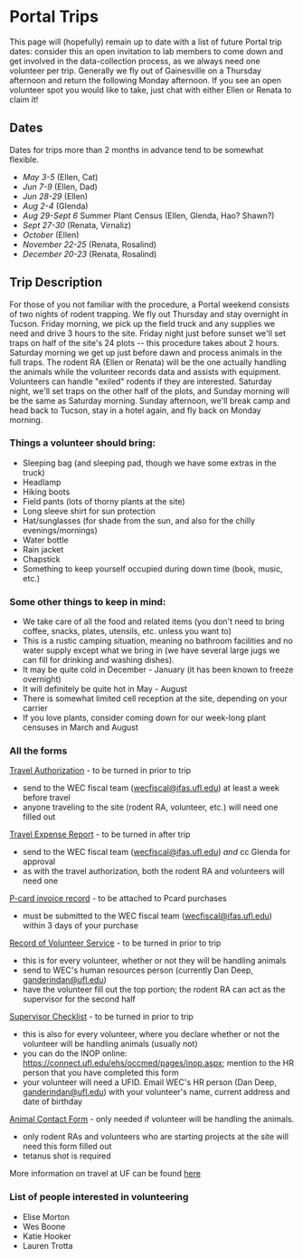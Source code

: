 # Portal Trips


This page will (hopefully) remain up to date with a list of future Portal trip dates: consider this an open invitation to lab members to come down and get involved in the data-collection process, as we always need one volunteer per trip.  Generally we fly out of Gainesville on a Thursday afternoon and return the following Monday afternoon.  If you see an open volunteer spot you would like to take, just chat with either Ellen or Renata to claim it!

## Dates

Dates for trips more than 2 months in advance tend to be somewhat flexible.

* *May 3-5* (Ellen, Cat)
* *Jun 7-9* (Ellen, Dad)
* *Jun 28-29* (Ellen)
* *Aug 2-4* (Glenda)
* *Aug 29-Sept 6* Summer Plant Census (Ellen, Glenda, Hao? Shawn?)
* *Sept 27-30* (Renata, Virnaliz)
* *October* (Ellen)
* *November 22-25* (Renata, Rosalind)
* *December 20-23* (Renata, Rosalind)

## Trip Description
For those of you not familiar with the procedure, a Portal weekend consists of two nights of rodent trapping.  We fly out Thursday and stay overnight in Tucson. Friday morning, we pick up the field truck and any supplies we need and drive 3 hours to the site.  Friday night just before sunset we'll set traps on half of the site's 24 plots -- this procedure takes about 2 hours.  Saturday morning we get up just before dawn and process animals in the full traps.  The rodent RA (Ellen or Renata) will be the one actually handling the animals while the volunteer records data and assists with equipment.  Volunteers can handle "exiled" rodents if they are interested.  Saturday night, we'll set traps on the other half of the plots, and Sunday morning will be the same as Saturday morning.  Sunday afternoon, we'll break camp and head back to Tucson, stay in a hotel again, and fly back on Monday morning.  

### Things a volunteer should bring:
* Sleeping bag (and sleeping pad, though we have some extras in the truck)
* Headlamp
* Hiking boots
* Field pants (lots of thorny plants at the site)
* Long sleeve shirt for sun protection
* Hat/sunglasses (for shade from the sun, and also for the chilly evenings/mornings)
* Water bottle
* Rain jacket
* Chapstick
* Something to keep yourself occupied during down time (book, music, etc.)

### Some other things to keep in mind: 
* We take care of all the food and related items (you don't need to bring coffee, snacks, plates, utensils, etc. unless you want to)
* This is a rustic camping situation, meaning no bathroom facilities and no water supply except what we bring in (we have several large jugs we can fill for drinking and washing dishes).  
* It may be quite cold in December - January (it has been known to freeze overnight)
* It will definitely be quite hot in May - August
* There is somewhat limited cell reception at the site, depending on your carrier
* If you love plants, consider coming down for our week-long plant censuses in March and August

### All the forms
[Travel Authorization](http://www.wec.ufl.edu/resources/travel/Travel%20Authorization%201.2.pdf) - to be turned in prior to trip
* send to the WEC fiscal team (wecfiscal@ifas.ufl.edu) at least a week before travel
* anyone traveling to the site (rodent RA, volunteer, etc.) will need one filled out

[Travel Expense Report](http://www.wec.ufl.edu/resources/travel/Travel%20Expense%20Report%201.2.pdf) - to be turned in after trip
* send to the WEC fiscal team (wecfiscal@ifas.ufl.edu) _and_ cc Glenda for approval
* as with the travel authorization, both the rodent RA and volunteers will need one

[P-card invoice record](http://www.wec.ufl.edu/resources/fiscal/Pcard_Receipt_Form.pdf) - to be attached to Pcard purchases
* must be submitted to the WEC fiscal team (wecfiscal@ifas.ufl.edu) within 3 days of your purchase

[Record of Volunteer Service](http://hr.ufl.edu/wp-content/uploads/forms/emp_relations/volunteer.pdf) - to be turned in prior to trip
* this is for every volunteer, whether or not they will be handling animals
* send to WEC's human resources person (currently Dan Deep, ganderindan@ufl.edu)
* have the volunteer fill out the top portion; the rodent RA can act as the supervisor for the second half

[Supervisor Checklist](http://webfiles.ehs.ufl.edu/jobduty.pdf) - to be turned in prior to trip
* this is also for every volunteer, where you declare whether or not the volunteer will be handling animals (usually not)
* you can do the INOP online: https://connect.ufl.edu/ehs/occmed/pages/inop.aspx; mention to the HR person that you have completed this form
* your volunteer will need a UFID. Email WEC's HR person (Dan Deep, ganderindan@ufl.edu) with your volunteer's name, current address and date of birthday 

[Animal Contact Form](http://webfiles.ehs.ufl.edu/ACForm.pdf) - only needed if volunteer will be handling the animals.
* only rodent RAs and volunteers who are starting projects at the site will need this form filled out
* tetanus shot is required

More information on travel at UF can be found [here](http://www.fa.ufl.edu/wp-content/uploads/2018/02/2018-Travel-Brochure.pdf)

### List of people interested in volunteering

* Elise Morton
* Wes Boone
* Katie Hooker
* Lauren Trotta